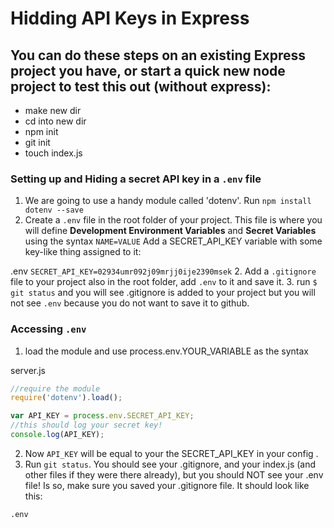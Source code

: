 # Hidding API Keys in Express

## You can do these steps on an existing Express project you have, or start a quick new node project to test this out (without express):
- make new dir
- cd into new dir
- npm init
- git init
- touch index.js

### Setting up and Hiding a secret API key in a ```.env``` file

1. We are going to use a handy module called 'dotenv'. Run ```npm install dotenv --save```
1. Create a ```.env``` file in the root folder of your project. This file is where you will define **Development Environment Variables** and **Secret Variables** using the syntax ```NAME=VALUE``` Add a SECRET_API_KEY variable with some key-like thing assigned to it:

  .env
    ```
    SECRET_API_KEY=02934umr092j09mrjj0ije2390msek
    ```
2. Add a ```.gitignore``` file to your project also in the root folder, add ```.env``` to it and save it.
3. run ```$ git status``` and you will see .gitignore is added to your project but you will not see ```.env``` because you do not want to save it to github.

### Accessing ```.env```

1. load the module and use process.env.YOUR_VARIABLE as the syntax

  server.js
  ```js
  //require the module
  require('dotenv').load();

  var API_KEY = process.env.SECRET_API_KEY;
  //this should log your secret key!
  console.log(API_KEY);
  ```

2. Now ```API_KEY``` will be equal to your the SECRET_API_KEY in your config .
3. Run ```git status```. You should see your .gitignore, and your index.js (and other files if they were there already), but you should NOT see your .env file! Is so, make sure you saved your .gitignore file. It should look like this:

```.env```



